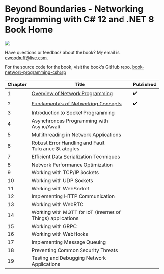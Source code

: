 # Beyond Boundaries - Networking Programming with C# 12 and .NET 8 Book Home

![](http://woodruff.dev/wp-content/uploads/2024/03/networkheader.png)

Have questions or feedback about the book? My email is [cwoodruff@live.com](mailto:cwoodruff@live.com).

For the source code for the book, visit the book's GitHub repo. [book-network-programming-csharp
](https://github.com/cwoodruff/book-network-programming-csharp)

| Chapter   | Title                                                           | Published |
|-----------|-----------------------------------------------------------------|-----------|
| 1         | [Overview of Network Programming](./Chapter01/chapter01.md)     | ✔️        |
| 2         | [Fundamentals of Networking Concepts](./Chapter02/chapter02.md) | ✔️        |
| 3         | Introduction to Socket Programming                              |           |
| 4         | Asynchronous Programming with Async/Await                       |           |
| 5         | Multithreading in Network Applications                          |           |
| 6         | Robust Error Handling and Fault Tolerance Strategies            |           |
| 7         | Efficient Data Serialization Techniques                         |           |
| 8         | Network Performance Optimization                                |           |
| 9         | Working with TCP/IP Sockets                                     |           |
| 10        | Working with UDP Sockets                                        |           |
| 11        | Working with WebSocket                                          |           |
| 12        | Implementing HTTP Communication                                 |           |
| 13        | Working with WebRTC                                             |           |
| 14        | Working with MQTT for IoT (Internet of Things) applications     |           |
| 15        | Working with GRPC                                               |           |
| 16        | Working with WebHooks                                           |           |
| 17        | Implementing Message Queuing                                    |           |
| 18        | Preventing Common Security Threats                              |           |
| 19        | Testing and Debugging Network Applications                      |           |